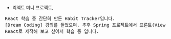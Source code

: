 - 리액트 미니 프로젝트,

<pre>
React 학습 중 간단히 만든 Habit Tracker입니다.
[Dream Coding] 강의를 들었으며, 추후 Spring 프로젝트에서 프론트(View)를
React로 제작해 보고 싶어서 학습 중 입니다.
</pre>
